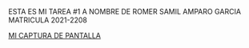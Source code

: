 ESTA ES MI TAREA #1 A NOMBRE DE ROMER SAMIL AMPARO GARCIA MATRICULA 2021-2208

[MI CAPTURA DE PANTALLA](mitarea.png)